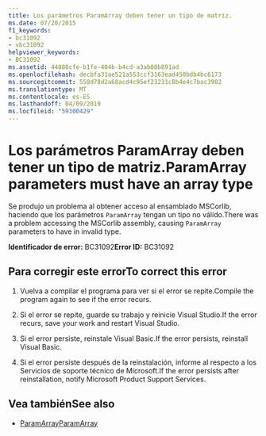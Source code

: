 ```yaml
---
title: Los parámetros ParamArray deben tener un tipo de matriz.
ms.date: 07/20/2015
f1_keywords:
- bc31092
- vbc31092
helpviewer_keywords:
- BC31092
ms.assetid: 44880cfe-b1fe-404b-b4cd-a3ab00b891ad
ms.openlocfilehash: decbfa31ae521a553ccf3163ead450bdb4bc6173
ms.sourcegitcommit: 558d78d2a68acd4c95ef23231c8b4e4c7bac3902
ms.translationtype: MT
ms.contentlocale: es-ES
ms.lasthandoff: 04/09/2019
ms.locfileid: "59300429"
---
```

# <a name="paramarray-parameters-must-have-an-array-type"></a><span data-ttu-id="fba4d-102">Los parámetros ParamArray deben tener un tipo de matriz.</span><span class="sxs-lookup"><span data-stu-id="fba4d-102">ParamArray parameters must have an array type</span></span>
<span data-ttu-id="fba4d-103">Se produjo un problema al obtener acceso al ensamblado MSCorlib, haciendo que los parámetros `ParamArray` tengan un tipo no válido.</span><span class="sxs-lookup"><span data-stu-id="fba4d-103">There was a problem accessing the MSCorlib assembly, causing `ParamArray` parameters to have in invalid type.</span></span>  
  
 <span data-ttu-id="fba4d-104">**Identificador de error:** BC31092</span><span class="sxs-lookup"><span data-stu-id="fba4d-104">**Error ID:** BC31092</span></span>  
  
## <a name="to-correct-this-error"></a><span data-ttu-id="fba4d-105">Para corregir este error</span><span class="sxs-lookup"><span data-stu-id="fba4d-105">To correct this error</span></span>  
  
1. <span data-ttu-id="fba4d-106">Vuelva a compilar el programa para ver si el error se repite.</span><span class="sxs-lookup"><span data-stu-id="fba4d-106">Compile the program again to see if the error recurs.</span></span>  
  
2. <span data-ttu-id="fba4d-107">Si el error se repite, guarde su trabajo y reinicie Visual Studio.</span><span class="sxs-lookup"><span data-stu-id="fba4d-107">If the error recurs, save your work and restart Visual Studio.</span></span>  
  
3. <span data-ttu-id="fba4d-108">Si el error persiste, reinstale Visual Basic.</span><span class="sxs-lookup"><span data-stu-id="fba4d-108">If the error persists, reinstall Visual Basic.</span></span>  
  
4. <span data-ttu-id="fba4d-109">Si el error persiste después de la reinstalación, informe al respecto a los Servicios de soporte técnico de Microsoft.</span><span class="sxs-lookup"><span data-stu-id="fba4d-109">If the error persists after reinstallation, notify Microsoft Product Support Services.</span></span>  
  
## <a name="see-also"></a><span data-ttu-id="fba4d-110">Vea también</span><span class="sxs-lookup"><span data-stu-id="fba4d-110">See also</span></span>

- [<span data-ttu-id="fba4d-111">ParamArray</span><span class="sxs-lookup"><span data-stu-id="fba4d-111">ParamArray</span></span>](../../visual-basic/language-reference/modifiers/paramarray.md)
